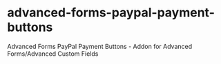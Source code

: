 # advanced-forms-paypal-payment-buttons
Advanced Forms PayPal Payment Buttons - Addon for Advanced Forms/Advanced Custom Fields
